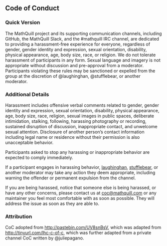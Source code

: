 ## Code of Conduct

### Quick Version

The MathQuill project and its supporting communication channels, including GitHub, the MathQuill Slack, and the #mathquill IRC channel, are dedicated to providing a harassment-free experience for everyone, regardless of gender, gender identity and expression, sexual orientation, disability, physical appearance, age, body size, race, or religion. We do not tolerate harassment of participants in any form. Sexual language and imagery is not appropriate without discussion and pre-approval from a moderator. Participants violating these rules may be sanctioned or expelled from the group at the discretion of @laughinghan, @stufflebear, or another moderator.

### Additional Details
Harassment includes offensive verbal comments related to gender, gender identity and expression, sexual orientation, disability, physical appearance, age, body size, race, religion, sexual images in public spaces, deliberate intimidation, stalking, following, harassing photography or recording, sustained disruption of discussion, inappropriate contact, and unwelcome sexual attention. Disclosure of another person’s contact information including legal name or residence without their permission is also unacceptable behavior.
 
Participants asked to stop any harassing or inappropriate behavior are expected to comply immediately.
 
If a participant engages in harassing behavior, [laughinghan](https://github.com/laughinghan), [stufflebear](https://github.com/stufflebear), or another moderator may take any action they deem appropriate, including warning the offender or permanent expulsion from the channel.
 
If you are being harassed, notice that someone else is being harassed, or have any other concerns, please contact us at coc@mathquill.com or any maintainer you feel most comfortable with as soon as possible. They will address the issue as soon as they are able to.
 
### Attribution

CoC adopted from http://pastebin.com/UV8snBsV, which was adapted from http://tinyurl.com/lhc-c-of-c, which was further adapted from a private channel CoC written by @juliepagano.

